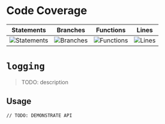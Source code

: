 # Code Coverage
| Statements                  | Branches                | Functions                 | Lines             |
| --------------------------- | ----------------------- | ------------------------- | ----------------- |
| ![Statements](https://img.shields.io/badge/statements-71.42%25-red.svg?style=flat) | ![Branches](https://img.shields.io/badge/branches-100%25-brightgreen.svg?style=flat) | ![Functions](https://img.shields.io/badge/functions-75%25-red.svg?style=flat) | ![Lines](https://img.shields.io/badge/lines-83.33%25-yellow.svg?style=flat) |
# `logging`

> TODO: description

## Usage

```
// TODO: DEMONSTRATE API
```
